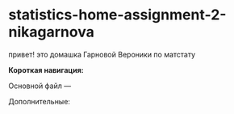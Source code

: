 # statistics-home-assignment-2-nikagarnova
привет! 
это домашка Гарновой Вероники по матстату

**Короткая навигация:**

Основной файл —

Дополнительные:
